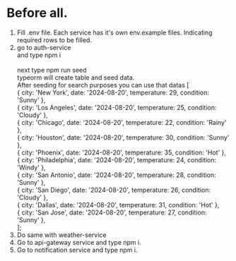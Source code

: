 # Before all.
1. Fill .env file. Each service has it's own env.example files. Indicating required rows to be filled.
2. go to auth-service <br/>
    and type npm i <br/>
    <br/> 
    next type npm run seed
    <br/> typeorm will create table and seed data.
    <br> After seeding for search purposes you can use that datas
    [<br>
            { city: 'New York', date: '2024-08-20', temperature: 29, condition: 'Sunny' },<br>
            { city: 'Los Angeles', date: '2024-08-20', temperature: 25, condition: 'Cloudy' },<br>
            { city: 'Chicago', date: '2024-08-20', temperature: 22, condition: 'Rainy' },<br>
            { city: 'Houston', date: '2024-08-20', temperature: 30, condition: 'Sunny' },<br>
            { city: 'Phoenix', date: '2024-08-20', temperature: 35, condition: 'Hot' },<br>
            { city: 'Philadelphia', date: '2024-08-20', temperature: 24, condition: 'Windy' },<br>
            { city: 'San Antonio', date: '2024-08-20', temperature: 28, condition: 'Sunny' },<br>
            { city: 'San Diego', date: '2024-08-20', temperature: 26, condition: 'Cloudy' },<br>
            { city: 'Dallas', date: '2024-08-20', temperature: 31, condition: 'Hot' },<br>
            { city: 'San Jose', date: '2024-08-20', temperature: 27, condition: 'Sunny' },<br>
        ];<br>
3. Do same with weather-service
4. Go to api-gateway service and type npm i.
5. Go to notification service and type npm i.